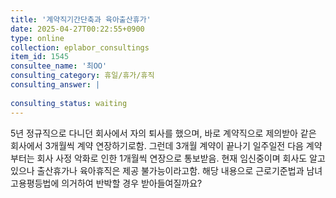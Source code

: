 ```yaml
---
title: '계약직기간단축과 육아출산휴가'
date: 2025-04-27T00:22:55+0900
type: online
collection: eplabor_consultings
item_id: 1545
consultee_name: '최OO'
consulting_category: 휴일/휴가/휴직
consulting_answer: |
    
consulting_status: waiting
---
```


5년 정규직으로 다니던 회사에서
자의 퇴사를 했으며, 바로 계약직으로 제의받아
같은 회사에서 3개월씩 계약 연장하기로함.
그런데 3개월 계약이 끝나기 일주일전 다음 계약부터는 회사 사정 악화로 인한 1개월씩 연장으로 통보받음. 현재 임신중이며 회사도 알고 있으나 출산휴가나 육아휴직은 제공 불가능이라고함. 
해당 내용으로 근로기준법과 남녀고용평등법에 의거하여 반박할 경우 받아들여질까요? 
